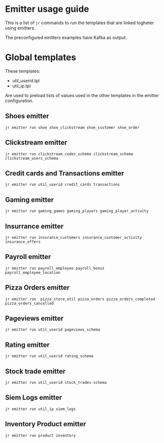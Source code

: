 # Emitter usage guide

This is a list of `jr` commands to run the templates that are linked togheter using emitters.

The preconfigured emitters examples have Kafka as output.

# Global templates 

These templates:

* util_userid.tpl
* util_ip.tpl

Are used to preload lists of values used in the other templates in the emitter configuration.

## Shoes emitter

    jr emitter run shoe shoe_clickstream shoe_customer shoe_order 

## Clickstream emitter

    jr emitter run clickstream_codes_schema clickstream_schema clickstream_users_schema

## Credit cards and Transactions emitter

    jr emitter run util_userid credit_cards transactions

## Gaming emitter

    jr emitter run gaming_games gaming_players gaming_player_activity

## Insurrance emitter

    jr emitter run insurance_customers insurance_customer_activity  insurance_offers

## Payroll emitter

    jr emitter run payroll_employee payroll_bonus payroll_employee_location

## Pizza Orders emitter

    jr emitter run  pizza_store_util pizza_orders pizza_orders_completed pizza_orders_cancelled

## Pageviews emitter

    jr emitter run util_userid pageviews_schema

## Rating emitter

    jr emitter run util_userid rating_schema    

## Stock trade emitter

    jr emitter run util_userid stock_trades-schema    

## Siem Logs emitter

    jr emitter run util_ip siem_logs

## Inventory Product emitter

    jr emitter run product inventory